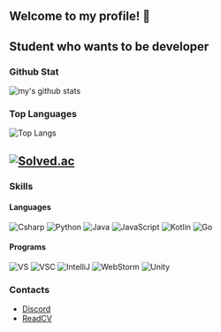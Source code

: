 ## Welcome to my profile! 👋
 Student who wants to be developer
---
### Github Stat
![my's github stats](https://github-readme-stats.vercel.app/api?username=ERRrOR404&theme=dark)
### Top Languages
![Top Langs](https://github-readme-stats.vercel.app/api/top-langs/?username=ERRrOR404&layout=compact&theme=dark)

[![Solved.ac](http://mazassumnida.wtf/api/v2/generate_badge?boj=errror)](https://solved.ac/errror)
---
### Skills
#### Languages
![Csharp](https://img.shields.io/badge/-Csharp-9d70d8?style=for-the-badge&logo=c-sharp&logoColor=fff)
![Python](https://img.shields.io/badge/-Python-3471a1?style=for-the-badge&logo=python&logoColor=fff)
![Java](https://img.shields.io/badge/-Java-ec8032?style=for-the-badge&logo=java&logoColor=fff)
![JavaScript](https://img.shields.io/badge/-JavaScript-e3d41e?style=for-the-badge&logo=javascript&logoColor=fff)
![Kotlin](https://img.shields.io/badge/-Kotlin-0099dd?style=for-the-badge&logo=kotlin&logoColor=fff)
![Go](https://img.shields.io/badge/-Go-00acd7?style=for-the-badge&logo=go&logoColor=fff)
#### Programs
![VS](https://img.shields.io/badge/-VS-a878de?style=for-the-badge&logo=visual-studio&logoColor=fff)
![VSC](https://img.shields.io/badge/-VSC-31a0e8?style=for-the-badge&logo=visual-studio-code&logoColor=fff)
![IntelliJ](https://img.shields.io/badge/-IntelliJ-e03d6a?style=for-the-badge&logo=intelli-j&logoColor=fff)
![WebStorm](https://img.shields.io/badge/-WebStorm-06c7d3?style=for-the-badge&logo=web-storm&logoColor=fff)
![Unity](https://img.shields.io/badge/-Unity-040707?style=for-the-badge&logo=unity&logoColor=fff)

### Contacts
- [Discord](https://discord.com/users/476152575385927711)
- [ReadCV](https://read.cv/error)
